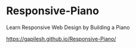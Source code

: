 # Responsive-Piano

Learn Responsive Web Design by Building a Piano

https://gapilesh.github.io/Responsive-Piano/

